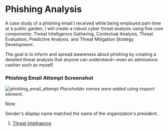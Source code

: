 # Phishing Analysis
A case study of a phishing email I received while being employed part-time at a public garden. I will create a robust cyber threat analysis using five core components: Threat Intelligence Gathering, Contextual Analysis, Threat Evaluation, Predictive Analysis, and Threat Mitigation Strategy Development. 

The goal is to inform and spread awareness about phishing by creating a detailed threat analysis that anyone can understand—even an admissions cashier such as myself.

### Phishing Email Attempt Screenshot
![phishing_email_attempt](https://github.com/user-attachments/assets/9e785f7b-33c4-4979-ad0f-ae7dcec81799)
*Placeholder names were added using inspect element.*

> [!NOTE]
> Sender's display name matched the name of the organization's president.

1. <a href="https://github.com/ponsinfosec/phishing-analysis/blob/main/threat-intelligence.md">Threat Intelligence</a>
